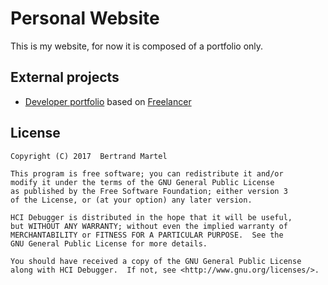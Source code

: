 # Personal Website

This is my website, for now it is composed of a portfolio only.

## External projects

* [Developer portfolio](https://github.com/bertrandmartel/developer-portfolio) based on [Freelancer](https://startbootstrap.com/template-overviews/freelancer/)

## License

```
Copyright (C) 2017  Bertrand Martel

This program is free software; you can redistribute it and/or
modify it under the terms of the GNU General Public License
as published by the Free Software Foundation; either version 3
of the License, or (at your option) any later version.

HCI Debugger is distributed in the hope that it will be useful,
but WITHOUT ANY WARRANTY; without even the implied warranty of
MERCHANTABILITY or FITNESS FOR A PARTICULAR PURPOSE.  See the
GNU General Public License for more details.

You should have received a copy of the GNU General Public License
along with HCI Debugger.  If not, see <http://www.gnu.org/licenses/>.
```